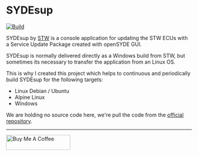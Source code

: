 # SYDEsup

[![Build](https://github.com/developsessions/SYDEsup/actions/workflows/build.yml/badge.svg)](https://github.com/developsessions/SYDEsup/actions/workflows/build.yml)

SYDEsup by [STW](https://www.stw-mobile-machines.com/) is a console application for updating the STW ECUs with a Service Update Package created with openSYDE GUI.

SYDEsup is normally delivered directly as a Windows build from STW, but sometimes its necessary to transfer the application from an Linux OS.

This is why I created this project which helps to continuous and periodically build SYDEsup for the following targets:
- Linux Debian / Ubuntu
- Alpine Linux
- Windows

We are holding no source code here, we're pull the code from the [official repository](https://github.com/openSYDE/openSYDE).

---

<a href="https://www.buymeacoffee.com/developsessions" target="_blank"><img src="https://www.buymeacoffee.com/assets/img/guidelines/download-assets-sm-1.svg" alt="Buy Me A Coffee" height="41" width="174"></a>

